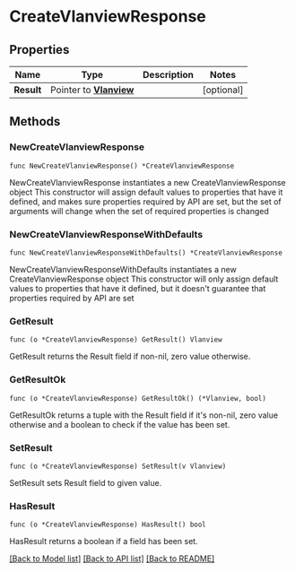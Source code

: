 # CreateVlanviewResponse

## Properties

Name | Type | Description | Notes
------------ | ------------- | ------------- | -------------
**Result** | Pointer to [**Vlanview**](Vlanview.md) |  | [optional] 

## Methods

### NewCreateVlanviewResponse

`func NewCreateVlanviewResponse() *CreateVlanviewResponse`

NewCreateVlanviewResponse instantiates a new CreateVlanviewResponse object
This constructor will assign default values to properties that have it defined,
and makes sure properties required by API are set, but the set of arguments
will change when the set of required properties is changed

### NewCreateVlanviewResponseWithDefaults

`func NewCreateVlanviewResponseWithDefaults() *CreateVlanviewResponse`

NewCreateVlanviewResponseWithDefaults instantiates a new CreateVlanviewResponse object
This constructor will only assign default values to properties that have it defined,
but it doesn't guarantee that properties required by API are set

### GetResult

`func (o *CreateVlanviewResponse) GetResult() Vlanview`

GetResult returns the Result field if non-nil, zero value otherwise.

### GetResultOk

`func (o *CreateVlanviewResponse) GetResultOk() (*Vlanview, bool)`

GetResultOk returns a tuple with the Result field if it's non-nil, zero value otherwise
and a boolean to check if the value has been set.

### SetResult

`func (o *CreateVlanviewResponse) SetResult(v Vlanview)`

SetResult sets Result field to given value.

### HasResult

`func (o *CreateVlanviewResponse) HasResult() bool`

HasResult returns a boolean if a field has been set.


[[Back to Model list]](../README.md#documentation-for-models) [[Back to API list]](../README.md#documentation-for-api-endpoints) [[Back to README]](../README.md)


